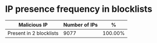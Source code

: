 # IP presence frequency in blocklists
| Malicious IP | Number of IPs | % |
|----|----|----|
| Present in 2 blocklists | 9077 | 100.00% |
